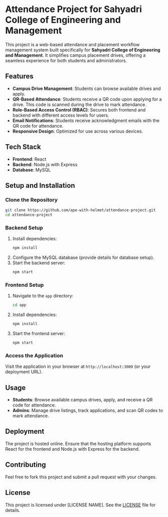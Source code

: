
# Attendance Project for Sahyadri College of Engineering and Management

This project is a web-based attendance and placement workflow management system built specifically for **Sahyadri College of Engineering and Management**. It simplifies campus placement drives, offering a seamless experience for both students and administrators.

## Features

- **Campus Drive Management**: Students can browse available drives and apply.
- **QR-Based Attendance**: Students receive a QR code upon applying for a drive. This code is scanned during the drive to mark attendance.
- **Role-Based Access Control (RBAC)**: Secures both frontend and backend with different access levels for users.
- **Email Notifications**: Students receive acknowledgment emails with the QR code for attendance.
- **Responsive Design**: Optimized for use across various devices.

## Tech Stack

- **Frontend**: React
- **Backend**: Node.js with Express
- **Database**: MySQL

## Setup and Installation

### Clone the Repository

```bash
git clone https://github.com/ape-with-helmet/attendance-project.git
cd attendance-project
```

### Backend Setup

1. Install dependencies:
   ```bash
   npm install
   ```
2. Configure the MySQL database (provide details for database setup).
3. Start the backend server:
   ```bash
   npm start
   ```

### Frontend Setup

1. Navigate to the `app` directory:
   ```bash
   cd app
   ```
2. Install dependencies:
   ```bash
   npm install
   ```
3. Start the frontend server:
   ```bash
   npm start
   ```

### Access the Application

Visit the application in your browser at `http://localhost:3000` (or your deployment URL).

## Usage

- **Students**: Browse available campus drives, apply, and receive a QR code for attendance.
- **Admins**: Manage drive listings, track applications, and scan QR codes to mark attendance.

## Deployment

The project is hosted online. Ensure that the hosting platform supports React for the frontend and Node.js with Express for the backend.

## Contributing

Feel free to fork this project and submit a pull request with your changes.

## License

This project is licensed under [LICENSE NAME]. See the [LICENSE](LICENSE) file for details.
